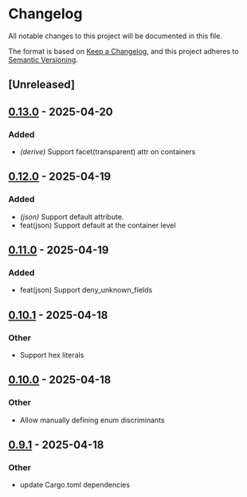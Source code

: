 # Changelog

All notable changes to this project will be documented in this file.

The format is based on [Keep a Changelog](https://keepachangelog.com/en/1.0.0/),
and this project adheres to [Semantic Versioning](https://semver.org/spec/v2.0.0.html).

## [Unreleased]

## [0.13.0](https://github.com/facet-rs/facet/compare/facet-derive-emit-v0.12.0...facet-derive-emit-v0.13.0) - 2025-04-20

### Added

- *(derive)* Support facet(transparent) attr on containers

## [0.12.0](https://github.com/facet-rs/facet/compare/facet-derive-emit-v0.11.0...facet-derive-emit-v0.12.0) - 2025-04-19

### Added

- *(json)* Support default attribute.
- feat(json) Support default at the container level

## [0.11.0](https://github.com/facet-rs/facet/compare/facet-derive-emit-v0.10.1...facet-derive-emit-v0.11.0) - 2025-04-19

### Added

- feat(json) Support deny_unknown_fields

## [0.10.1](https://github.com/facet-rs/facet/compare/facet-derive-emit-v0.10.0...facet-derive-emit-v0.10.1) - 2025-04-18

### Other

- Support hex literals

## [0.10.0](https://github.com/facet-rs/facet/compare/facet-derive-emit-v0.9.1...facet-derive-emit-v0.10.0) - 2025-04-18

### Other

- Allow manually defining enum discriminants

## [0.9.1](https://github.com/facet-rs/facet/compare/facet-derive-emit-v0.9.0...facet-derive-emit-v0.9.1) - 2025-04-18

### Other

- update Cargo.toml dependencies
